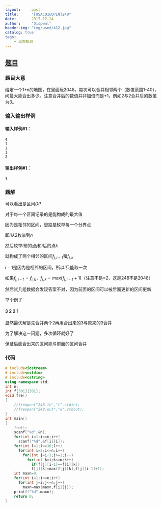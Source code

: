 ```yaml
---
layout:     post
title:      "[USACO16OPEN]248"
date:       2017-12-24
author:     "Dispwnl"
header-img: "img/used/412.jpg"
catalog: true
tags:
    - 动态规划
---
```

## [题目](https://www.luogu.org/problemnew/show/P3146)
### 题目大意
给定一个1*n的地图，在里面玩2048，每次可以合并相邻两个（数值范围1-40），问最大能合出多少。注意合并后的数值并非加倍而是+1，例如2与2合并后的数值为3。

### 输入输出样例
#### 输入样例#1： 
```plain
4
1
1
1
2
```
#### 输出样例#1： 
```plain
3
```
### 题解
可以看出是区间$DP$

对于每一个区间记录的是能构成的最大值

因为是相邻的区间，思路是枚举每一个分界点

即$i$从$2$枚举到$n$

然后枚举$i$前的点$j$和$i$后的点$k$

就构成了两个相邻的区间$f_{j,i-1}$和$f_{i,k}$

$i-1$是因为是相邻的区间，所以$i$只能取一次

如果$f_{j,i-1}=f_{i,k}$，$f_{j,k}=max(f_{j,i-1}+1)$（注意不是$\times 2$，这是$248$不是$2048$）

然后试几组数据会发现答案不对，因为前面的区间可以被后面更新的区间更新

举个例子

#### $3\;2\;2\;1$

显然最优解是先合并两个$2​$再用合出来的$3​$与原来的$3​$合并

为了解决这一问题，多次循环就好了

保证后面合出来的区间能与前面的区间合并

### 代码

```c++
# include<iostream>
# include<cstdio>
# include<cstring>
using namespace std;
int n;
int f[301][301];
void fre()
{
    //freopen("248.in","r",stdin);
    //freopen("248.out","w",stdout);
}
int main()
{
    fre();
    scanf("%d",&n);
    for(int i=1;i<=n;i++)
      scanf("%d",&f[i][i]);
    for(int l=1;l<=10;l++)
      for(int i=2;i<=n;i++)
        for(int j=i-1;j>=1;j--)
          for(int k=i;k<=n;k++)
            if(f[j][i-1]==f[i][k])
            f[j][k]=max(f[j][k],f[j][i-1]+1);
    int maxn=0;
    for(int i=1;i<=n;i++)
      for(int j=i;j<=n;j++)
        maxn=max(maxn,f[i][j]);
    printf("%d",maxn);
    return 0;
}
```
